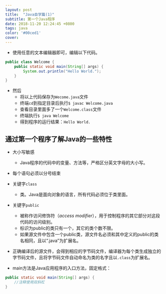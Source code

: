 ```yaml
---
layout: post
title:  "Java自学篇(1)"
subtitle: 第一个Java程序
date: 2018-11-20 12:24:45 +0800
tags: java
color: '#00ced1'
cover:
---
```


- 使用任意的文本编辑器即可，编辑以下代码。

```java
public class Welcome {
    public static void main(String[] args) {
        System.out.println("Hello World.");
    }
}
```

- 然后
  - 将以上代码保存为`Wecome.java`文件
  - 终端`cd`到指定目录后执行`$ javac Welcome.java`
  - 查看目录里面多了一个`Welcome.class`文件
  - 终端执行`$ java Welcome`
  - 得到程序的运行结果：`Hello World.`

## 通过第一个程序了解Java的一些特性

- 大小写敏感
  - Java程序的代码中的变量、方法等，严格区分英文字母的大小写。

- 每个语句必须以分号结束

- 关键字`class`
  - 类。Java是面向对象的语言，所有代码必须位于类里面。

- 关键字`public`
  - 被称作访问修饰符（*access modifier*），用于控制程序的其它部分对这段代码的访问级别。
  - 标识为public的类只有一个，其它的类个数不限。
  - 如果源文件中包含一个public类，源文件名必须和其中定义的public的类名相同，且以“.java”为扩展名。

- 正确编译后的源文件，会得到相应的字节码文件，编译器为每个类生成独立的字节码文件，且将字节码文件自动命名为类的名字且以`.class`为扩展名。

- main方法是Java应用程序的入口方法，固定格式：
```java
public static void main(String[] args) {
    //注释使用双斜杠
}
```

